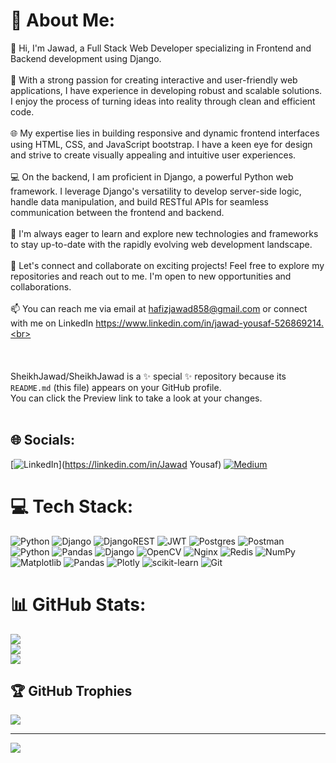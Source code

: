# 💫 About Me:
👋 Hi, I'm Jawad, a Full Stack Web Developer specializing in Frontend and Backend development using Django.<br><br>💼 With a strong passion for creating interactive and user-friendly web applications, I have experience in developing robust and scalable solutions. I enjoy the process of turning ideas into reality through clean and efficient code.<br><br>🌐 My expertise lies in building responsive and dynamic frontend interfaces using HTML, CSS, and JavaScript bootstrap. I have a keen eye for design and strive to create visually appealing and intuitive user experiences.<br><br>💻 On the backend, I am proficient in Django, a powerful Python web framework. I leverage Django's versatility to develop server-side logic, handle data manipulation, and build RESTful APIs for seamless communication between the frontend and backend.<br><br>🚀 I'm always eager to learn and explore new technologies and frameworks to stay up-to-date with the rapidly evolving web development landscape.<br><br>🌟 Let's connect and collaborate on exciting projects! Feel free to explore my repositories and reach out to me. I'm open to new opportunities and collaborations.<br><br>📫 You can reach me via email at hafizjawad858@gmail.com or connect with me on LinkedIn https://www.linkedin.com/in/jawad-yousaf-526869214.<br><br><br><br><br>SheikhJawad/SheikhJawad is a ✨ special ✨ repository because its `README.md` (this file) appears on your GitHub profile.<br>You can click the Preview link to take a look at your changes.<br><br>


## 🌐 Socials:
[![LinkedIn](https://img.shields.io/badge/LinkedIn-%230077B5.svg?logo=linkedin&logoColor=white)](https://linkedin.com/in/Jawad Yousaf) [![Medium](https://img.shields.io/badge/Medium-12100E?logo=medium&logoColor=white)](https://medium.com/@Jerry) 

# 💻 Tech Stack:
![Python](https://img.shields.io/badge/python-3670A0?style=for-the-badge&logo=python&logoColor=ffdd54) ![Django](https://img.shields.io/badge/django-%23092E20.svg?style=for-the-badge&logo=django&logoColor=white) ![DjangoREST](https://img.shields.io/badge/DJANGO-REST-ff1709?style=for-the-badge&logo=django&logoColor=white&color=ff1709&labelColor=gray) ![JWT](https://img.shields.io/badge/JWT-black?style=for-the-badge&logo=JSON%20web%20tokens) ![Postgres](https://img.shields.io/badge/postgres-%23316192.svg?style=for-the-badge&logo=postgresql&logoColor=white) ![Postman](https://img.shields.io/badge/Postman-FF6C37?style=for-the-badge&logo=postman&logoColor=white) ![Python](https://img.shields.io/badge/python-3670A0?style=for-the-badge&logo=python&logoColor=ffdd54) ![Pandas](https://img.shields.io/badge/pandas-%23150458.svg?style=for-the-badge&logo=pandas&logoColor=white) ![Django](https://img.shields.io/badge/django-%23092E20.svg?style=for-the-badge&logo=django&logoColor=white) ![OpenCV](https://img.shields.io/badge/opencv-%23white.svg?style=for-the-badge&logo=opencv&logoColor=white) ![Nginx](https://img.shields.io/badge/nginx-%23009639.svg?style=for-the-badge&logo=nginx&logoColor=white) ![Redis](https://img.shields.io/badge/redis-%23DD0031.svg?style=for-the-badge&logo=redis&logoColor=white) ![NumPy](https://img.shields.io/badge/numpy-%23013243.svg?style=for-the-badge&logo=numpy&logoColor=white) ![Matplotlib](https://img.shields.io/badge/Matplotlib-%23ffffff.svg?style=for-the-badge&logo=Matplotlib&logoColor=black) ![Pandas](https://img.shields.io/badge/pandas-%23150458.svg?style=for-the-badge&logo=pandas&logoColor=white) ![Plotly](https://img.shields.io/badge/Plotly-%233F4F75.svg?style=for-the-badge&logo=plotly&logoColor=white) ![scikit-learn](https://img.shields.io/badge/scikit--learn-%23F7931E.svg?style=for-the-badge&logo=scikit-learn&logoColor=white) ![Git](https://img.shields.io/badge/git-%23F05033.svg?style=for-the-badge&logo=git&logoColor=white)
# 📊 GitHub Stats:
![](https://github-readme-stats.vercel.app/api?username=SheikhJawad&theme=dark&hide_border=true&include_all_commits=true&count_private=false)<br/>
![](https://github-readme-streak-stats.herokuapp.com/?user=SheikhJawad&theme=dark&hide_border=true)<br/>
![](https://github-readme-stats.vercel.app/api/top-langs/?username=SheikhJawad&theme=dark&hide_border=true&include_all_commits=true&count_private=false&layout=compact)

## 🏆 GitHub Trophies
![](https://github-profile-trophy.vercel.app/?username=SheikhJawad&theme=radical&no-frame=false&no-bg=true&margin-w=4)

---
[![](https://visitcount.itsvg.in/api?id=SheikhJawad&icon=0&color=0)](https://visitcount.itsvg.in)

<!-- Proudly created with GPRM ( https://gprm.itsvg.in ) -->
